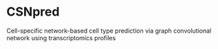 # CSNpred
Cell-specific network-based cell type prediction via graph convolutional network using transcriptomics profiles
